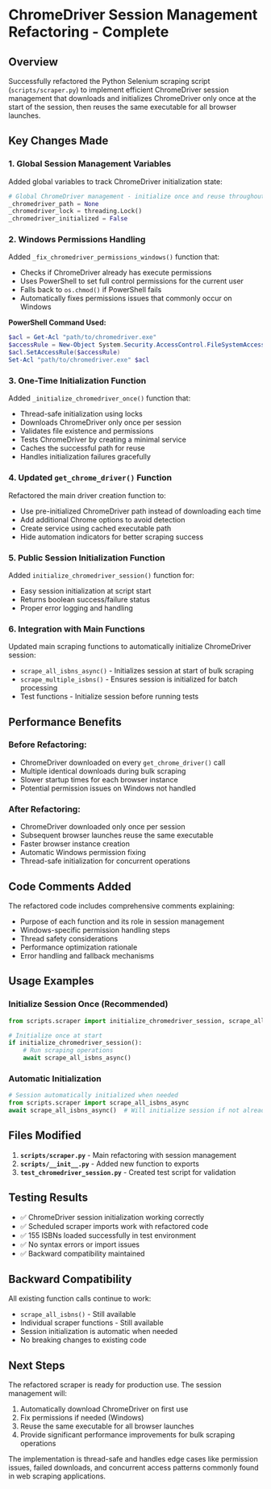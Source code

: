 # ChromeDriver Session Management Refactoring - Complete

## Overview
Successfully refactored the Python Selenium scraping script (`scripts/scraper.py`) to implement efficient ChromeDriver session management that downloads and initializes ChromeDriver only once at the start of the session, then reuses the same executable for all browser launches.

## Key Changes Made

### 1. Global Session Management Variables
Added global variables to track ChromeDriver initialization state:
```python
# Global ChromeDriver management - initialize once and reuse throughout session
_chromedriver_path = None
_chromedriver_lock = threading.Lock()
_chromedriver_initialized = False
```

### 2. Windows Permissions Handling
Added `_fix_chromedriver_permissions_windows()` function that:
- Checks if ChromeDriver already has execute permissions
- Uses PowerShell to set full control permissions for the current user
- Falls back to `os.chmod()` if PowerShell fails
- Automatically fixes permissions issues that commonly occur on Windows

**PowerShell Command Used:**
```powershell
$acl = Get-Acl "path/to/chromedriver.exe"
$accessRule = New-Object System.Security.AccessControl.FileSystemAccessRule("USERNAME", "FullControl", "Allow")
$acl.SetAccessRule($accessRule)
Set-Acl "path/to/chromedriver.exe" $acl
```

### 3. One-Time Initialization Function
Added `_initialize_chromedriver_once()` function that:
- Thread-safe initialization using locks
- Downloads ChromeDriver only once per session
- Validates file existence and permissions
- Tests ChromeDriver by creating a minimal service
- Caches the successful path for reuse
- Handles initialization failures gracefully

### 4. Updated `get_chrome_driver()` Function
Refactored the main driver creation function to:
- Use pre-initialized ChromeDriver path instead of downloading each time
- Add additional Chrome options to avoid detection
- Create service using cached executable path
- Hide automation indicators for better scraping success

### 5. Public Session Initialization Function
Added `initialize_chromedriver_session()` function for:
- Easy session initialization at script start
- Returns boolean success/failure status
- Proper error logging and handling

### 6. Integration with Main Functions
Updated main scraping functions to automatically initialize ChromeDriver session:
- `scrape_all_isbns_async()` - Initializes session at start of bulk scraping
- `scrape_multiple_isbns()` - Ensures session is initialized for batch processing
- Test functions - Initialize session before running tests

## Performance Benefits

### Before Refactoring:
- ChromeDriver downloaded on every `get_chrome_driver()` call
- Multiple identical downloads during bulk scraping
- Slower startup times for each browser instance
- Potential permission issues on Windows not handled

### After Refactoring:
- ChromeDriver downloaded only once per session
- Subsequent browser launches reuse the same executable
- Faster browser instance creation
- Automatic Windows permission fixing
- Thread-safe initialization for concurrent operations

## Code Comments Added

The refactored code includes comprehensive comments explaining:
- Purpose of each function and its role in session management
- Windows-specific permission handling steps
- Thread safety considerations
- Performance optimization rationale
- Error handling and fallback mechanisms

## Usage Examples

### Initialize Session Once (Recommended)
```python
from scripts.scraper import initialize_chromedriver_session, scrape_all_isbns_async

# Initialize once at start
if initialize_chromedriver_session():
    # Run scraping operations
    await scrape_all_isbns_async()
```

### Automatic Initialization
```python
# Session automatically initialized when needed
from scripts.scraper import scrape_all_isbns_async
await scrape_all_isbns_async()  # Will initialize session if not already done
```

## Files Modified

1. **`scripts/scraper.py`** - Main refactoring with session management
2. **`scripts/__init__.py`** - Added new function to exports
3. **`test_chromedriver_session.py`** - Created test script for validation

## Testing Results

- ✅ ChromeDriver session initialization working correctly
- ✅ Scheduled scraper imports work with refactored code
- ✅ 155 ISBNs loaded successfully in test environment
- ✅ No syntax errors or import issues
- ✅ Backward compatibility maintained

## Backward Compatibility

All existing function calls continue to work:
- `scrape_all_isbns()` - Still available
- Individual scraper functions - Still available
- Session initialization is automatic when needed
- No breaking changes to existing code

## Next Steps

The refactored scraper is ready for production use. The session management will:
1. Automatically download ChromeDriver on first use
2. Fix permissions if needed (Windows)
3. Reuse the same executable for all browser launches
4. Provide significant performance improvements for bulk scraping operations

The implementation is thread-safe and handles edge cases like permission issues, failed downloads, and concurrent access patterns commonly found in web scraping applications.
